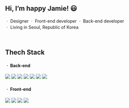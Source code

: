 <h2>Hi, I’m happy Jamie! 😃</h2>
<p>
  ㆍ Designer
  ㆍ Front-end developer
  ㆍ Back-end developer
  <br>
  ㆍ Living in Seoul, Republic of Korea
</p>

<br>

<h2>Thech Stack</h2>
<h4>ㆍ Back-end</h4>
<p>
  <img src="https://img.shields.io/badge/-Nest.js-339933?logo=Nest.js&logoColor=fff"/>
  <img src="https://img.shields.io/badge/-Node.js-339933?logo=Node.js&logoColor=fff"/>
  <img src="https://img.shields.io/badge/-Express.js-000?logo=Express&logoColor=fff"/>
  <img src="https://img.shields.io/badge/-TypeScript-F7DF1E?logo=TypeScript&logoColor=fff"/>
  <img src="https://img.shields.io/badge/-Nginx-009639?logo=NGINX&logoColor=fff"/>
  <img src="https://img.shields.io/badge/-MySQL-4479A1?logo=MySQL&logoColor=fff"/>
  <img src="https://img.shields.io/badge/-AWS-232F3E?logo=Amazon AWS&logoColor=fff"/>
</p>
<h4>ㆍ Front-end</h4>
<p>
  <img src="https://img.shields.io/badge/-React.js-61DAFB?logo=React&logoColor=fff"/>
  <img src="https://img.shields.io/badge/-JavaScript-F7DF1E?logo=JavaScript&logoColor=fff"/>
  <img src="https://img.shields.io/badge/-HTML5-E34F26?logo=HTML5&logoColor=fff"/>
  <img src="https://img.shields.io/badge/-CSS3-1572B6?logo=CSS3&logoColor=fff"/>
</p>
